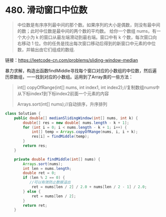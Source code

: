 # 480. 滑动窗口中位数

> 中位数是有序序列最中间的那个数。如果序列的大小是偶数，则没有最中间的数；此时中位数是最中间的两个数的平均数。
> 给你一个数组 nums，有一个大小为 k 的窗口从最左端滑动到最右端。窗口中有 k 个数，每次窗口向右移动 1 位。你的任务是找出每次窗口移动后得到的新窗口中元素的中位数，并输出由它们组成的数组.

链接：https://leetcode-cn.com/problems/sliding-window-median

暴力求解，构造出函数findMiddle寻找每个窗口对应的小数组的中位数，然后遍历原数组，一一找到对应的小数组。运用到了Array类的一些方法：

> int[] copyOfRange(int[] nums, int index1, int index2);//复制数组nums中从下标index1到下标index2前面一个元素的内容
>
> Arrays.sort(int[] nums);//自动排序，升序排列



~~~java
class Solution {
    public double[] medianSlidingWindow(int[] nums, int k) {
        double[] res = new double[ nums.length - k + 1];
        for (int i = 0; i < nums.length - k + 1; i++) {
            int[] temp = Arrays.copyOfRange(nums, i, i + k);
            res[i] = findMiddle(temp);
        }
        return res;
    }

    private double findMiddle(int[] nums) {
        Arrays.sort(nums);
        int len = nums.length;
        double ret = 0;
        if (len % 2 == 0) {
           //可以有效防止数据溢出
            ret = nums[len / 2] / 2.0 + nums[len / 2 - 1] / 2.0;    
        } else {
            ret = nums[len / 2];
        }
        return ret;
    }
~~~

